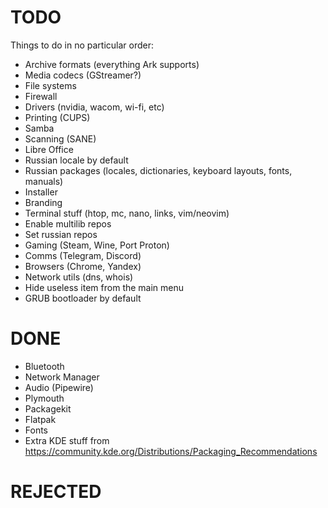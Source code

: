 # TODO

Things to do in no particular order:

- Archive formats (everything Ark supports)
- Media codecs (GStreamer?)
- File systems
- Firewall
- Drivers (nvidia, wacom, wi-fi, etc)
- Printing (CUPS)
- Samba
- Scanning (SANE)
- Libre Office
- Russian locale by default
- Russian packages (locales, dictionaries, keyboard layouts, fonts, manuals)
- Installer
- Branding
- Terminal stuff (htop, mc, nano, links, vim/neovim)
- Enable multilib repos
- Set russian repos
- Gaming (Steam, Wine, Port Proton)
- Comms (Telegram, Discord)
- Browsers (Chrome, Yandex)
- Network utils (dns, whois)
- Hide useless item from the main menu
- GRUB bootloader by default

# DONE

- Bluetooth
- Network Manager
- Audio (Pipewire)
- Plymouth
- Packagekit
- Flatpak
- Fonts
- Extra KDE stuff from https://community.kde.org/Distributions/Packaging_Recommendations

# REJECTED
